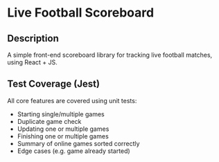 # Live Football Scoreboard

## Description
A simple front-end scoreboard library for tracking live football matches, using React + JS.

## Test Coverage (Jest)
All core features are covered using unit tests:

- Starting single/multiple games
- Duplicate game check
- Updating one or multiple games
- Finishing one or multiple games
- Summary of online games sorted correctly
- Edge cases (e.g. game already started)